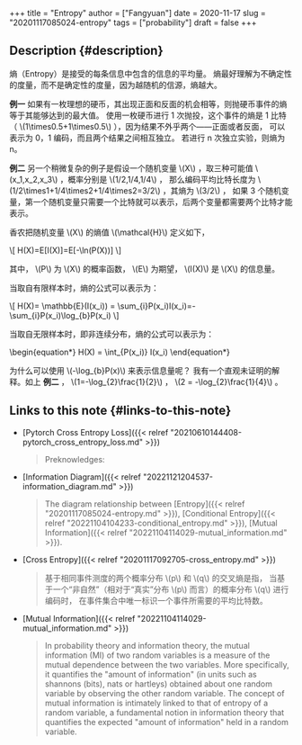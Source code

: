 +++
title = "Entropy"
author = ["Fangyuan"]
date = 2020-11-17
slug = "20201117085024-entropy"
tags = ["probability"]
draft = false
+++

## Description {#description}

熵（Entropy）是接受的每条信息中包含的信息的平均量。
熵最好理解为不确定性的度量，而不是确定性的度量，因为越随机的信源，熵越大。

**例一** 如果有一枚理想的硬币，其出现正面和反面的机会相等，则抛硬币事件的熵等于其能够达到的最大值。
使用一枚硬币进行 1 次抛投，这个事件的熵是 1 比特（ \\(1\times0.5+1\times0.5\\) ），因为结果不外乎两个——正面或者反面，
可以表示为 0，1 编码，而且两个结果之间相互独立。
若进行 n 次独立实验，则熵为 n。

**例二** 另一个稍微复杂的例子是假设一个随机变量 \\(X\\) ，取三种可能值 \\(x\_1,x\_2,x\_3\\) ，概率分别是 \\(1/2,1/4,1/4\\) ，
那么编码平均比特长度为 \\(1/2\times1+1/4\times2+1/4\times2=3/2\\) ，其熵为 \\(3/2\\) ，
如果 3 个随机变量，第一个随机变量只需要一个比特就可以表示，后两个变量都需要两个比特才能表示。

香农把随机变量 \\(X\\) 的熵值 \\(\mathcal{H}\\) 定义如下，

\\[
H(X)=E[I(X)]=E[-\ln(P(X))]
\\]

其中， \\(P\\) 为 \\(X\\) 的概率函数， \\(E\\) 为期望， \\(I(X)\\) 是 \\(X\\) 的信息量。

当取自有限样本时，熵的公式可以表示为：

\\[
H(X)= \mathbb{E}(I(x\_i)) = \sum\_{i}P(x\_i)I(x\_i)=-\sum\_{i}P(x\_i)\log\_{b}P(x\_i)
\\]

当取自无限样本时，即非连续分布，熵的公式可以表示为：

\begin{equation\*}
H(X) = \int\_{P(x\_i)} I(x\_i)
\end{equation\*}

为什么可以使用 \\(-\log\_{b}P(x)\\) 来表示信息量呢？
我有一个直观未证明的解释。如上 **例二** ， \\(1=-\log\_{2}\frac{1}{2}\\) ， \\(2 = -\log\_{2}\frac{1}{4}\\) 。


## Links to this note {#links-to-this-note}

-   [Pytorch Cross Entropy Loss]({{< relref "20210610144408-pytorch_cross_entropy_loss.md" >}})

    > Preknowledges:
-   [Information Diagram]({{< relref "20221121204537-information_diagram.md" >}})

    > The diagram relationship between [Entropy]({{< relref "20201117085024-entropy.md" >}}), [Conditional Entropy]({{< relref "20221104104233-conditional_entropy.md" >}}), [Mutual Information]({{< relref "20221104114029-mutual_information.md" >}}).
-   [Cross Entropy]({{< relref "20201117092705-cross_entropy.md" >}})

    >   基于相同事件测度的两个概率分布 \\(p\\) 和 \\(q\\) 的交叉熵是指，
    > 当基于一个“非自然”（相对于“真实”分布 \\(p\\) 而言）的概率分布 \\(q\\) 进行编码时，
    > 在事件集合中唯一标识一个事件所需要的平均比特数。
-   [Mutual Information]({{< relref "20221104114029-mutual_information.md" >}})

    > In probability theory and information theory, the mutual information (MI) of two random variables is a measure of the <span class="underline">mutual dependence between the two variables</span>. More specifically, it quantifies the "amount of information" (in units such as shannons (bits), nats or hartleys) obtained about one random variable <span class="underline">by observing the other random variable</span>. The concept of mutual information is intimately linked to that of entropy of a random variable, a fundamental notion in information theory that quantifies the expected "amount of information" held in a random variable.
